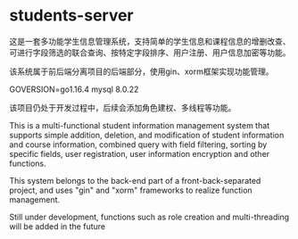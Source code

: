 # students-server
这是一套多功能学生信息管理系统，支持简单的学生信息和课程信息的增删改查、可进行字段筛选的联合查询、按特定字段排序、用户注册、用户信息加密等功能。

该系统属于前后端分离项目的后端部分，使用gin、xorm框架实现功能管理。

GOVERSION=go1.16.4
mysql 8.0.22

该项目仍处于开发过程中，后续会添加角色建权、多线程等功能。



This is a multi-functional student information management system that supports simple addition, deletion, and modification of student information and course 
information, combined query with field filtering, sorting by specific fields, user registration, user information encryption and other functions. 

This system belongs to the back-end part of a front-back-separated project, and uses "gin" and "xorm" frameworks to realize function management. 

Still under development, functions such as role creation and multi-threading will be added in the future 
